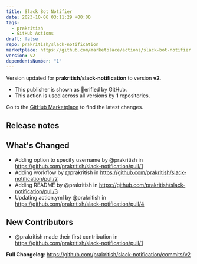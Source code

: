 ```yaml
---
title: Slack Bot Notifier
date: 2023-10-06 03:11:29 +00:00
tags:
  - prakritish
  - GitHub Actions
draft: false
repo: prakritish/slack-notification
marketplace: https://github.com/marketplace/actions/slack-bot-notifier
version: v2
dependentsNumber: "1"
---
```



Version updated for **prakritish/slack-notification** to version **v2**.
- This publisher is shown as erified by GitHub.
- This action is used across all versions by **1** repositories.

Go to the [GitHub Marketplace](https://github.com/marketplace/actions/slack-bot-notifier) to find the latest changes.

## Release notes

## What's Changed
* Adding option to specify username by @prakritish in https://github.com/prakritish/slack-notification/pull/1
* Adding workflow by @prakritish in https://github.com/prakritish/slack-notification/pull/2
* Adding README by @prakritish in https://github.com/prakritish/slack-notification/pull/3
* Updating action.yml by @prakritish in https://github.com/prakritish/slack-notification/pull/4

## New Contributors
* @prakritish made their first contribution in https://github.com/prakritish/slack-notification/pull/1

**Full Changelog**: https://github.com/prakritish/slack-notification/commits/v2
